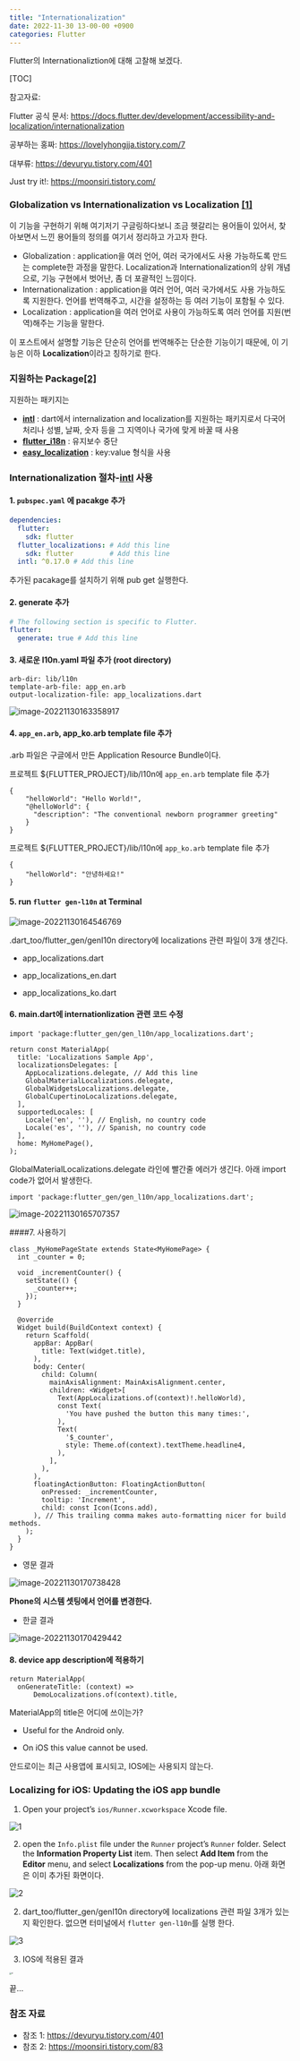 ```yaml
---
title: "Internationalization"
date: 2022-11-30 13-00-00 +0900
categories: Flutter
---
```

Flutter의 Internationaliztion에 대해 고찰해 보겠다.



[TOC]

참고자료:

Flutter 공식 문서: <https://docs.flutter.dev/development/accessibility-and-localization/internationalization>

공부하는 홍짜: <https://lovelyhongjja.tistory.com/7>

대부류: <https://devuryu.tistory.com/401>

Just try it!: <https://moonsiri.tistory.com/>



### Globalization vs Internationalization vs Localization [[1]](#참조-1)

이 기능을 구현하기 위해 여기저기 구글링하다보니 조금 헷갈리는 용어들이 있어서, 찾아보면서 느낀 용어들의 정의를 여기서 정리하고 가고자 한다.

  - Globalization : application을 여러 언어, 여러 국가에서도 사용 가능하도록 만드는  complete한 과정을 말한다.  Localization과 Internationalization의 상위 개념으로, 기능 구현에서 벗어난, 좀 더 포괄적인 느낌이다.
  - Internationalization : application을 여러 언어, 여러 국가에서도 사용 가능하도록 지원한다. 언어를 번역해주고, 시간을 설정하는 등 여러 기능이 포함될 수 있다.
  - Localization : application을 여러 언어로 사용이 가능하도록 여러 언어를 지원(번역)해주는 기능을 말한다.

이 포스트에서 설명할 기능은 단순히 언어를 번역해주는 단순한 기능이기 때문에, 이 기능은 이하 **Localization**이라고 칭하기로 한다.



### 지원하는 Package[[2]](#참조-2)
지원하는 패키지는

  - **[intl](https://pub.dev/packages/intl/versions/0.16.1)** : dart에서 internalization and localization를 지원하는 패키지로서 다국어 처리나 성별, 날짜, 숫자 등을 그 지역이나 국가에 맞게 바꿀 때 사용
  - **[flutter_i18n](https://pub.dev/packages/flutter_i18n)** : 유지보수 중단
  - **[easy_localization](https://pub.dev/packages/easy_localization)** : key:value 형식을 사용



### Internationalization 절차-**[intl](https://pub.dev/packages/intl/versions/0.16.1)** 사용



#### 1.  `pubspec.yaml` 에 pacakge 추가

~~~yaml
dependencies:
  flutter:
    sdk: flutter
  flutter_localizations: # Add this line
    sdk: flutter         # Add this line
  intl: ^0.17.0 # Add this line
~~~

추가된 pacakage를 설치하기 위해 pub get 실행한다.

#### 2. generate 추가

```yaml
# The following section is specific to Flutter.
flutter:
  generate: true # Add this line
```

#### 3. 새로운 l10n.yaml  파일 추가 (root directory)

```
arb-dir: lib/l10n
template-arb-file: app_en.arb
output-localization-file: app_localizations.dart
```



![image-20221130163358917](https://raw.githubusercontent.com/rocosrex/rocosrex.github.io/main/assets/images/blogimage-20221130163358917.png)



#### 4. `app_en.arb`, app_ko.arb template file 추가

.arb 파일은 구글에서 만든 Application Resource Bundle이다.

프로젝트 ${FLUTTER_PROJECT}/lib/l10n에 `app_en.arb` template file 추가

```
{
    "helloWorld": "Hello World!",
    "@helloWorld": {
      "description": "The conventional newborn programmer greeting"
    }
}
```

프로젝트 ${FLUTTER_PROJECT}/lib/l10n에 `app_ko.arb` template file 추가

```
{
    "helloWorld": "안녕하세요!"
}
```

#### 5. run `flutter gen-l10n` at Terminal

![image-20221130164546769](https://raw.githubusercontent.com/rocosrex/rocosrex.github.io/main/assets/images/blogimage-20221130164546769.png)

.dart_too/flutter_gen/genI10n directory에 localizations 관련 파일이 3개 생긴다.

- app_localizations.dart

- app_localizations_en.dart
- app_localizations_ko.dart



#### 6. main.dart에 internationlization 관련 코드 수정

```
import 'package:flutter_gen/gen_l10n/app_localizations.dart';
```

```
return const MaterialApp(
  title: 'Localizations Sample App',
  localizationsDelegates: [
    AppLocalizations.delegate, // Add this line
    GlobalMaterialLocalizations.delegate,
    GlobalWidgetsLocalizations.delegate,
    GlobalCupertinoLocalizations.delegate,
  ],
  supportedLocales: [
    Locale('en', ''), // English, no country code
    Locale('es', ''), // Spanish, no country code
  ],
  home: MyHomePage(),
);
```

GlobalMaterialLocalizations.delegate 라인에 빨간줄 에러가 생긴다. 아래 import code가 없어서 발생한다.

```
import 'package:flutter_gen/gen_l10n/app_localizations.dart';
```



![image-20221130165707357](https://raw.githubusercontent.com/rocosrex/rocosrex.github.io/main/assets/images/blogimage-20221130165707357.png)



####7. 사용하기



```
class _MyHomePageState extends State<MyHomePage> {
  int _counter = 0;

  void _incrementCounter() {
    setState(() {
      _counter++;
    });
  }

  @override
  Widget build(BuildContext context) {
    return Scaffold(
      appBar: AppBar(
        title: Text(widget.title),
      ),
      body: Center(
        child: Column(
          mainAxisAlignment: MainAxisAlignment.center,
          children: <Widget>[
            Text(AppLocalizations.of(context)!.helloWorld),
            const Text(
              'You have pushed the button this many times:',
            ),
            Text(
              '$_counter',
              style: Theme.of(context).textTheme.headline4,
            ),
          ],
        ),
      ),
      floatingActionButton: FloatingActionButton(
        onPressed: _incrementCounter,
        tooltip: 'Increment',
        child: const Icon(Icons.add),
      ), // This trailing comma makes auto-formatting nicer for build methods.
    );
  }
}
```



- 영문 결과

![image-20221130170738428](https://raw.githubusercontent.com/rocosrex/rocosrex.github.io/main/assets/images/blogimage-20221130170738428.png)



**Phone의 시스템 셋팅에서 언어를 변경한다.**



- 한글 결과

![image-20221130170429442](https://raw.githubusercontent.com/rocosrex/rocosrex.github.io/main/assets/images/blogimage-20221130170429442.png)



#### 8. device app description에 적용하기

```
return MaterialApp(
  onGenerateTitle: (context) =>
      DemoLocalizations.of(context).title,
```

MaterialApp의 title은 어디에 쓰이는가?

- Useful for the Android only.

- On iOS this value cannot be used.

안드로이는 최근 사용앱에 표시되고, IOS에는 사용되지 않는다.



### Localizing for iOS: Updating the iOS app bundle

1. Open your project’s `ios/Runner.xcworkspace` Xcode file.

![1](https://raw.githubusercontent.com/rocosrex/rocosrex.github.io/main/assets/images/blog1.png)



2.  open the `Info.plist` file under the `Runner` project’s `Runner` folder. Select the **Information Property List** item. Then select **Add Item** from the **Editor** menu, and select **Localizations** from the pop-up menu. 아래 화면은 이미 추가된 화면이다.

![2](https://raw.githubusercontent.com/rocosrex/rocosrex.github.io/main/assets/images/blog2.png)



2. dart_too/flutter_gen/genI10n directory에 localizations 관련 파일 3개가 있는지 확인한다. 없으면 터미널에서 `flutter gen-l10n`를 실행 한다.

![3](https://raw.githubusercontent.com/rocosrex/rocosrex.github.io/main/assets/images/blog3.png)



3. IOS에 적용된 결과

<img src="https://raw.githubusercontent.com/rocosrex/rocosrex.github.io/main/assets/images/blog4.png" alt="4" style="zoom: 25%;" />







끝...




### 참조 자료
 - 참조 1:  <https://devuryu.tistory.com/401> 
 - 참조 2: <https://moonsiri.tistory.com/83> 
